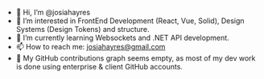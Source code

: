 - 👋 Hi, I’m @josiahayres
- 👀 I’m interested in FrontEnd Development (React, Vue, Solid), Design Systems (Design Tokens) and structure. 
- 🌱 I’m currently learning Websockets and .NET API development.
- 📫 How to reach me: josiahayres@gmail.com 
- 🤔 My GitHub contributions graph seems empty, as most of my dev work is done using enterprise & client GitHub accounts. 

<!---
josiahayres/josiahayres is a ✨ special ✨ repository because its `README.md` (this file) appears on your GitHub profile.
You can click the Preview link to take a look at your changes.
--->
